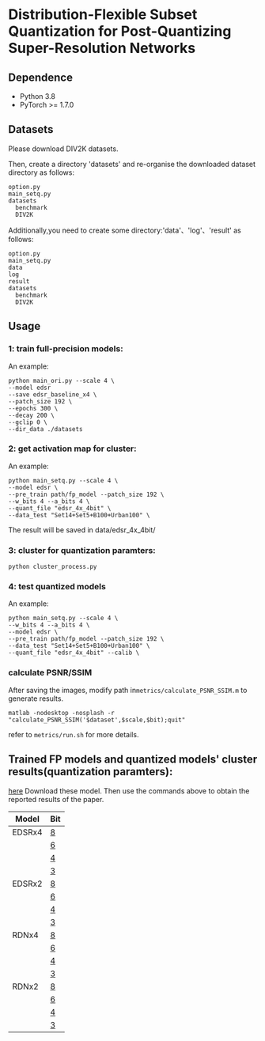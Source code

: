 # Distribution-Flexible Subset Quantization for Post-Quantizing Super-Resolution Networks

## Dependence
* Python 3.8
* PyTorch >= 1.7.0

## Datasets
Please download DIV2K datasets.

Then, create a directory 'datasets' and re-organise the downloaded dataset directory as follows:

```
option.py
main_setq.py
datasets
  benchmark
  DIV2K
```
Additionally,you need to create some directory:'data'、'log'、'result'  as follows:
```
option.py
main_setq.py
data
log
result
datasets
  benchmark
  DIV2K
```
## Usage

### 1: train full-precision models:
An example:
```
python main_ori.py --scale 4 \
--model edsr
--save edsr_baseline_x4 \
--patch_size 192 \
--epochs 300 \
--decay 200 \
--gclip 0 \
--dir_data ./datasets
```
### 2: get activation map for cluster:

An example:
```
python main_setq.py --scale 4 \
--model edsr \
--pre_train path/fp_model --patch_size 192 \
--w_bits 4 --a_bits 4 \
--quant_file "edsr_4x_4bit" \
--data_test "Set14+Set5+B100+Urban100" \

```
The result will be saved in data/edsr_4x_4bit/

### 3: cluster for quantization paramters:
```
python cluster_process.py 
```

### 4: test quantized models

An example:
```
python main_setq.py --scale 4 \
--w_bits 4 --a_bits 4 \
--model edsr \
--pre_train path/fp_model --patch_size 192 \
--data_test "Set14+Set5+B100+Urban100" \
--quant_file "edsr_4x_4bit" --calib \
```


### calculate PSNR/SSIM

After saving the images, modify path in`metrics/calculate_PSNR_SSIM.m` to generate results.

```
matlab -nodesktop -nosplash -r "calculate_PSNR_SSIM('$dataset',$scale,$bit);quit"
```

refer to `metrics/run.sh` for more details.

##  Trained FP models and quantized models' cluster results(quantization paramters): 
[here](https://drive.google.com/drive/folders/1pI3EBmX6aa59Hj0IHTin1530y5CrH9Ap?usp=share_link)
Download these model. Then use the commands above to obtain the reported results of the paper.



| Model                                            | Bit                                                                     
|--------------------------------------------------|-----------------------------------------------------------------------------
| EDSRx4 |                     [8](https://drive.google.com/file/d/1VveOu1t6XwPI4SxA3qoxVqXokRaUfnCY/view?usp=sharing)          
|               |      [6](https://drive.google.com/file/d/1N68cmRryRuv02ya7s7iU0xKMGZHapuAP/view?usp=sharing)                                                                     
|          |       [4](https://drive.google.com/file/d/1AEQb2-FDXGN_cJTi9lIzm-ZwMi420MtI/view?usp=sharing) 
|               |      [3](https://drive.google.com/file/d/1isFtKm1g-s2ngClKDwAGEmKmv_K2haCT/view?)
| EDSRx2 |                     [8](https://drive.google.com/file/d/1VveOu1t6XwPI4SxA3qoxVqXokRaUfnCY/view?usp=sharing)          
|               |      [6](https://drive.google.com/file/d/1N68cmRryRuv02ya7s7iU0xKMGZHapuAP/view?usp=sharing)                                                                     
|          |       [4](https://drive.google.com/file/d/1AEQb2-FDXGN_cJTi9lIzm-ZwMi420MtI/view?usp=sharing) 
|               |      [3](https://drive.google.com/file/d/1isFtKm1g-s2ngClKDwAGEmKmv_K2haCT/view?)
| RDNx4 |                     [8](https://drive.google.com/file/d/1VveOu1t6XwPI4SxA3qoxVqXokRaUfnCY/view?usp=sharing)          
|               |      [6](https://drive.google.com/file/d/1N68cmRryRuv02ya7s7iU0xKMGZHapuAP/view?usp=sharing)                                                                     
|          |       [4](https://drive.google.com/file/d/1AEQb2-FDXGN_cJTi9lIzm-ZwMi420MtI/view?usp=sharing) 
|               |      [3](https://drive.google.com/file/d/1isFtKm1g-s2ngClKDwAGEmKmv_K2haCT/view?)
| RDNx2 |                     [8](https://drive.google.com/file/d/1VveOu1t6XwPI4SxA3qoxVqXokRaUfnCY/view?usp=sharing)          
|               |      [6](https://drive.google.com/file/d/1N68cmRryRuv02ya7s7iU0xKMGZHapuAP/view?usp=sharing)                                                                     
|          |       [4](https://drive.google.com/file/d/1AEQb2-FDXGN_cJTi9lIzm-ZwMi420MtI/view?usp=sharing) 
|               |      [3](https://drive.google.com/file/d/1isFtKm1g-s2ngClKDwAGEmKmv_K2haCT/view?)


